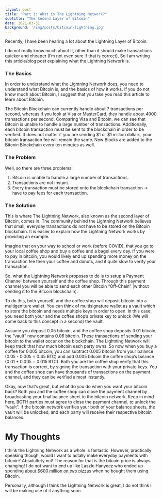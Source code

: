 ```yaml
---
layout: post
title: "Part 1: What is The Lightning Network?"
subtitle: "The Second Layer of Bitcoin"
date: 2021-03-31
background: '/img/posts/bitcoin-lightning.jpg'
---
```


Recently, I have been hearing a lot about the Lightning Layer of Bitcoin.

I do not really know much about it, other than it should make transactions quicker and cheaper (I’m not even sure if that is correct), So I am writing this article/blog post explaining what the Lightning Network is.

### The Basics
In order to understand what the Lightning Network does, you need to understand what Bitcoin is, and the basics of how it works. If you do not know much about Bitcoin, I suggest that you take you read this article to learn about Bitcoin.

The Bitcoin Blockchain can currently handle about 7 transactions per second, whereas if you look at Visa or MasterCard, they handle about 4000 transactions per second. Comparing Visa and Bitcoin, we can see that Bitcoin is unable to handle a large number of transactions. Additionally, each bitcoin transaction must be sent to the blockchain in order to be verified. It does not matter if you are sending $1 or $1 million dollars, your bitcoin transaction fee will remain the same. New Blocks are added to the Bitcoin Blockchain every ten minutes as well.

### The Problem
Well, so there are three problems: 
1. Bitcoin is unable to handle a large number of transactions.
2. Transactions are not instant.
3. Every transaction must be stored onto the blockchain transaction -> have to pay fees for each transaction.

### The Solution
This is where The Lightning Network, also known as the second layer of Bitcoin, comes in. The community behind the Lightning Network believes that small, everyday transactions do not have to be stored on the Bitcoin blockchain. It is easier to explain how the Lightning Network works by providing an example.

Imagine that on your way to school or work (before COVID), that you go to your local coffee shop and buy a coffee and a bagel every day. If you were to pay in bitcoin, you would likely end up spending more money on the transaction fee then your coffee and donuts, and it quite slow to verify your transaction.

So, what the Lightning Network proposes to do is to setup a Payment Channel between yourself and the coffee shop. Through this payment channel you will be able to send each other Bitcoin “Off-Chain” (without sending it to the Bitcoin blockchain).

To do this, both yourself, and the coffee shop will deposit bitcoin into a multigeniture wallet. You can think of multisignature wallet as a vault which to store the bitcoin and needs multiple keys in order to open. In this case, you need both your and the coffee shop’s private key to unlock (We will come back to this concept in a second) the vault.

Assume you deposit 0.05 bitcoin, and the coffee shop deposits 0.01 bitcoin; the “vault” now contains 0.06 bitcoin. These transactions of sending your bitcoin to the wallet occur on the blockchain. The Lightning Network will keep track that how much bitcoin each party owns. So now when you buy a coffee for 0.005 bitcoin, you can subtract 0.005 bitcoin from your balance (0.05 - 0.005 = 0.45 BTC) and add 0.005 bitcoin the coffee shop’s balance (0.01 + 0.005 = 0.015 BTC). Both you are the coffee shop verify that this transaction is correct, by signing the transaction with your private keys. You and the coffee shop can have thousands of transactions on the payment channel, and they can be verified almost instantly.

Okay, now that’s great, but what do you do when you want your bitcoin back? Both you and the coffee shop can close the payment channel by broadcasting your final balance sheet to the bitcoin network. Keep in mind here, BOTH parties must agree to close the payment channel, to unlock the “vault”. If the bitcoin network verifies your both of your balance sheets, the vault will be unlocked, and each party will receive their respective bitcoin balances.

# My Thoughts
I think the Lightning Network as a whole is fantastic. However, practically speaking though, would I want to actally make everyday payments with bitcoin? Absolutlety not! The reason for that is the bitcoin price is always changing! I do not want to end up like Laszlo Hanyecz who ended up spending [about $600 million on two pizzas](https://www.businessinsider.com/bitcoin-surge-means-laszlo-hanyecz-paid-316-million-two-pizzas-2021-3#:~:text=The%20programmer%20Laszlo%20Hanyecz%20has,as%20%22Bitcoin%20Pizza%20Day.%22) when he bought them using Bitcoin.

Personally, although I think the Lightning Network is great, I do not think I will be making use of it anything soon.

